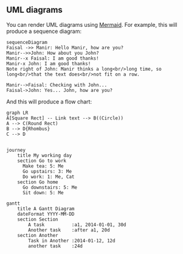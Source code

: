 ## UML diagrams

You can render UML diagrams using [Mermaid](https://mermaidjs.github.io/). For example, this will produce a sequence diagram:

```mermaid
sequenceDiagram
Faisal ->> Manir: Hello Manir, how are you?
Manir-->>John: How about you John?
Manir--x Faisal: I am good thanks!
Manir-x John: I am good thanks!
Note right of John: Manir thinks a long<br/>long time, so long<br/>that the text does<br/>not fit on a row.

Manir-->Faisal: Checking with John...
Faisal->John: Yes... John, how are you?
```

And this will produce a flow chart:

```mermaid
graph LR
A[Square Rect] -- Link text --> B((Circle))
A --> C(Round Rect)
B --> D{Rhombus}
C --> D
```
```mermaid

journey
    title My working day
    section Go to work
      Make tea: 5: Me
      Go upstairs: 3: Me
      Do work: 1: Me, Cat
    section Go home
      Go downstairs: 5: Me
      Sit down: 5: Me
```

```mermaid
gantt
    title A Gantt Diagram
    dateFormat YYYY-MM-DD
    section Section
        A task          :a1, 2014-01-01, 30d
        Another task    :after a1, 20d
    section Another
        Task in Another :2014-01-12, 12d
        another task    :24d
```
